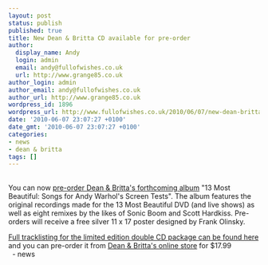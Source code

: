 ```yaml
---
layout: post
status: publish
published: true
title: New Dean & Britta CD available for pre-order
author:
  display_name: Andy
  login: admin
  email: andy@fullofwishes.co.uk
  url: http://www.grange85.co.uk
author_login: admin
author_email: andy@fullofwishes.co.uk
author_url: http://www.grange85.co.uk
wordpress_id: 1896
wordpress_url: http://www.fullofwishes.co.uk/2010/06/07/new-dean-britta-cd-available-for-pre-order/
date: '2010-06-07 23:07:27 +0100'
date_gmt: '2010-06-07 23:07:27 +0100'
categories:
- news
- dean & britta
tags: []
---
```

<div> <br />You can now <a href="http://www.deanandbritta.com/shop.htm" target="_blank">pre-order Dean &amp; Britta&#39;s forthcoming album</a> &quot;13 Most Beautiful: Songs for Andy Warhol&#39;s Screen Tests&quot;. The album features the original recordings made for the 13 Most Beautiful DVD (and live shows) as well as eight remixes by the likes of Sonic Boom and Scott Hardkiss. Pre-orders will receive a free silver 11 x 17 poster designed by Frank Olinsky.
<p /> <a href="/database/release/13-most-beautiful-songs-for-andy-warhols-screen-tests/" target="_blank">Full tracklisting for the limited edition double CD package can be found here</a> and you can pre-order it from <a href="http://www.deanandbritta.com/shop.htm" target="_blank">Dean &amp; Britta&#39;s online store</a> for $17.99<br />  
- news
</p></div>
